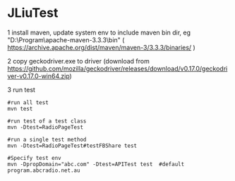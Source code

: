 # JLiuTest

1 install maven, update system env to include maven bin dir, eg "D:\Program\apache-maven-3.3.3\bin" ( https://archive.apache.org/dist/maven/maven-3/3.3.3/binaries/ )

2 copy geckodriver.exe to driver (download from https://github.com/mozilla/geckodriver/releases/download/v0.17.0/geckodriver-v0.17.0-win64.zip)

3 run test

    #run all test
    mvn test

    #run test of a test class
    mvn -Dtest=RadioPageTest

    #run a single test method
    mvn -Dtest=RadioPageTest#testFBShare test
 
    #Specify test env
    mvn -DpropDomain="abc.com" -Dtest=APITest test	#default program.abcradio.net.au
